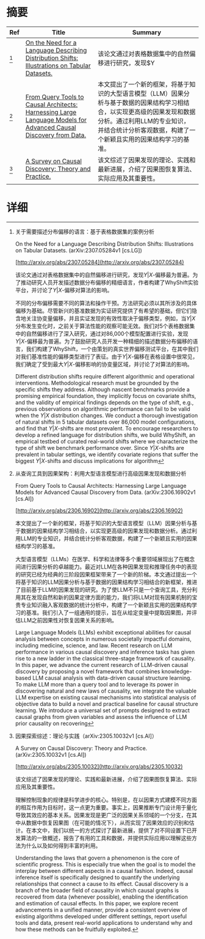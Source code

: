 # 摘要

| Ref | Title | Summary |
| --- | --- | --- |
| [^1] | [On the Need for a Language Describing Distribution Shifts: Illustrations on Tabular Datasets.](http://arxiv.org/abs/2307.05284) | 该论文通过对表格数据集中的自然偏移进行研究，发现$Y|X$-偏移最为普遍。为了推动研究人员开发描述数据分布偏移的精细语言，作者构建了WhyShift实验平台，并讨论了$Y|X$-偏移对算法的影响。 |
| [^2] | [From Query Tools to Causal Architects: Harnessing Large Language Models for Advanced Causal Discovery from Data.](http://arxiv.org/abs/2306.16902) | 本文提出了一个新的框架，将基于知识的大型语言模型（LLM）因果分析与基于数据的因果结构学习相结合，以实现更高级的因果发现和数据分析。通过利用LLM的专业知识，并结合统计分析客观数据，构建了一个新颖且实用的因果结构学习的基准。 |
| [^3] | [A Survey on Causal Discovery: Theory and Practice.](http://arxiv.org/abs/2305.10032) | 该文综述了因果发现的理论、实践和最新进展，介绍了因果图恢复算法、实际应用及其重要性。 |

# 详细

[^1]: 关于需要描述分布偏移的语言：基于表格数据集的案例分析

    On the Need for a Language Describing Distribution Shifts: Illustrations on Tabular Datasets. (arXiv:2307.05284v1 [cs.LG])

    [http://arxiv.org/abs/2307.05284](http://arxiv.org/abs/2307.05284)

    该论文通过对表格数据集中的自然偏移进行研究，发现$Y|X$-偏移最为普遍。为了推动研究人员开发描述数据分布偏移的精细语言，作者构建了WhyShift实验平台，并讨论了$Y|X$-偏移对算法的影响。

    

    不同的分布偏移需要不同的算法和操作干预。方法研究必须以其所涉及的具体偏移为基础。尽管新兴的基准数据为实证研究提供了有希望的基础，但它们隐含地关注协变量偏移，并且实证发现的有效性取决于偏移类型，例如，当$Y|X$分布发生变化时，之前关于算法性能的观察可能无效。我们对5个表格数据集中的自然偏移进行了深入研究，通过对86,000个模型配置进行实验，发现$Y|X$-偏移最为普遍。为了鼓励研究人员开发一种精细的描述数据分布偏移的语言，我们构建了WhyShift，一个由策划的真实世界偏移测试平台，在其中我们对我们基准性能的偏移类型进行了表征。由于$Y|X$-偏移在表格设置中很常见，我们确定了受到最大$Y|X$-偏移影响的协变量区域，并讨论了对算法的影响。

    Different distribution shifts require different algorithmic and operational interventions. Methodological research must be grounded by the specific shifts they address. Although nascent benchmarks provide a promising empirical foundation, they implicitly focus on covariate shifts, and the validity of empirical findings depends on the type of shift, e.g., previous observations on algorithmic performance can fail to be valid when the $Y|X$ distribution changes. We conduct a thorough investigation of natural shifts in 5 tabular datasets over 86,000 model configurations, and find that $Y|X$-shifts are most prevalent. To encourage researchers to develop a refined language for distribution shifts, we build WhyShift, an empirical testbed of curated real-world shifts where we characterize the type of shift we benchmark performance over. Since $Y|X$-shifts are prevalent in tabular settings, we identify covariate regions that suffer the biggest $Y|X$-shifts and discuss implications for algorithm
    
[^2]: 从查询工具到因果架构：利用大型语言模型进行高级因果发现和数据分析

    From Query Tools to Causal Architects: Harnessing Large Language Models for Advanced Causal Discovery from Data. (arXiv:2306.16902v1 [cs.AI])

    [http://arxiv.org/abs/2306.16902](http://arxiv.org/abs/2306.16902)

    本文提出了一个新的框架，将基于知识的大型语言模型（LLM）因果分析与基于数据的因果结构学习相结合，以实现更高级的因果发现和数据分析。通过利用LLM的专业知识，并结合统计分析客观数据，构建了一个新颖且实用的因果结构学习的基准。

    

    大型语言模型（LLMs）在医学、科学和法律等多个重要领域展现出了在概念间进行因果分析的卓越能力。最近对LLM在各种因果发现和推理任务中的表现的研究已经为经典的三阶段因果框架带来了一个新的阶梯。本文通过提出一个将基于知识的LLM因果分析与基于数据的因果结构学习相结合的新框架，推进了目前基于LLM的因果发现的研究。为了使LLM不只是一个查询工具，充分利用其在发现自然和新的因果定律方面的能力，我们将LLM对现有因果机制的宝贵专业知识融入客观数据的统计分析中，构建了一个新颖且实用的因果结构学习的基准。我们引入了一组通用的提示，旨在从给定变量中提取因果图，并评估LLM之前因果性对恢复因果关系的影响。

    Large Language Models (LLMs) exhibit exceptional abilities for causal analysis between concepts in numerous societally impactful domains, including medicine, science, and law. Recent research on LLM performance in various causal discovery and inference tasks has given rise to a new ladder in the classical three-stage framework of causality. In this paper, we advance the current research of LLM-driven causal discovery by proposing a novel framework that combines knowledge-based LLM causal analysis with data-driven causal structure learning. To make LLM more than a query tool and to leverage its power in discovering natural and new laws of causality, we integrate the valuable LLM expertise on existing causal mechanisms into statistical analysis of objective data to build a novel and practical baseline for causal structure learning.  We introduce a universal set of prompts designed to extract causal graphs from given variables and assess the influence of LLM prior causality on recovering 
    
[^3]: 因果探索综述：理论与实践（arXiv:2305.10032v1 [cs.AI]）

    A Survey on Causal Discovery: Theory and Practice. (arXiv:2305.10032v1 [cs.AI])

    [http://arxiv.org/abs/2305.10032](http://arxiv.org/abs/2305.10032)

    该文综述了因果发现的理论、实践和最新进展，介绍了因果图恢复算法、实际应用及其重要性。

    

    理解控制现象的规律是科学进步的核心。特别是，在以因果方式建模不同方面的相互作用为目标时，这一点更为重要。事实上，因果推断专门设计用于量化导致其效应的基本关系。因果发现是更广泛的因果关系领域的一个分支，在其中从数据中恢复因果图（在可能的情况下），从而实现了因果效应的识别和估计。在本文中，我们以统一的方式探讨了最新进展，提供了对不同设置下已开发算法的一致概述，报告了有用的工具和数据，并提供实际应用以理解这些方法为什么以及如何得到丰富的利用。

    Understanding the laws that govern a phenomenon is the core of scientific progress. This is especially true when the goal is to model the interplay between different aspects in a causal fashion. Indeed, causal inference itself is specifically designed to quantify the underlying relationships that connect a cause to its effect. Causal discovery is a branch of the broader field of causality in which causal graphs is recovered from data (whenever possible), enabling the identification and estimation of causal effects. In this paper, we explore recent advancements in a unified manner, provide a consistent overview of existing algorithms developed under different settings, report useful tools and data, present real-world applications to understand why and how these methods can be fruitfully exploited.
    


